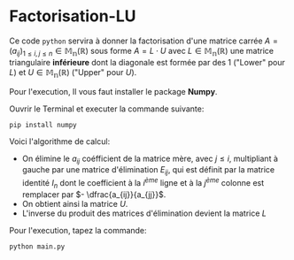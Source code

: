 # Factorisation-LU

Ce code <code>python</code> servira à donner la factorisation d'une matrice carrée $A = (a_{ij})_{1\le i ,j\le n} \in \mathbb{M_n(R)}$ sous forme $A = L\cdot U$ avec $L \in \mathbb{M_n(R)}$ une matrice triangulaire <b>inférieure</b> dont la diagonale est formée par des $1$ ("Lower" pour $L$) et $U \in \mathbb{M_n(R)}$ ("Upper" pour $U$).

Pour l'execution, Il vous faut installer le package <b>Numpy</b>.

Ouvrir le Terminal et executer la commande suivante:
    
    pip install numpy

Voici l'algorithme de calcul:
 
-  On élimine le $a_{ij}$ coéfficient de la matrice mère, avec $j \le i$, multipliant à gauche par une matrice d'élimination $E_{ij}$, qui est définit par la matrice identité $I_n$ dont le coefficient à la $i^{ème}$ ligne et à la $j^{ème}$ colonne est remplacer par $- \dfrac{a_{ij}}{a_{jj}}$.
-  On obtient ainsi la matrice $U$.
-  L'inverse du produit des matrices d'élimination devient la matrice $L$
  
  Pour l'execution, tapez la commande:

    python main.py